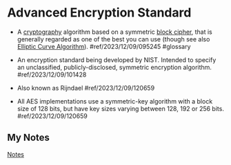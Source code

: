 # Advanced Encryption Standard
- A [cryptography](cryptography.md) algorithm based on a symmetric [block cipher](block-cipher.md), that is generally regarded as one of the best you can use (though see also [Elliptic Curve Algorithm](elliptic-curve-algorithm.md)). #ref/2023/12/09/095245 #glossary

- An encryption standard being developed by NIST. Intended to specify an unclassified, publicly-disclosed, symmetric encryption algorithm. #ref/2023/12/09/101428
- Also known as Rijndael #ref/2023/12/09/120659
- All AES implementations use a symmetric-key algorithm with a block size of 128 bits, but have key sizes varying between 128, 192 or 256 bits. #ref/2023/12/09/120659
## My Notes
[Notes](mynotes/advanced-encryption-standard-notes.md)
